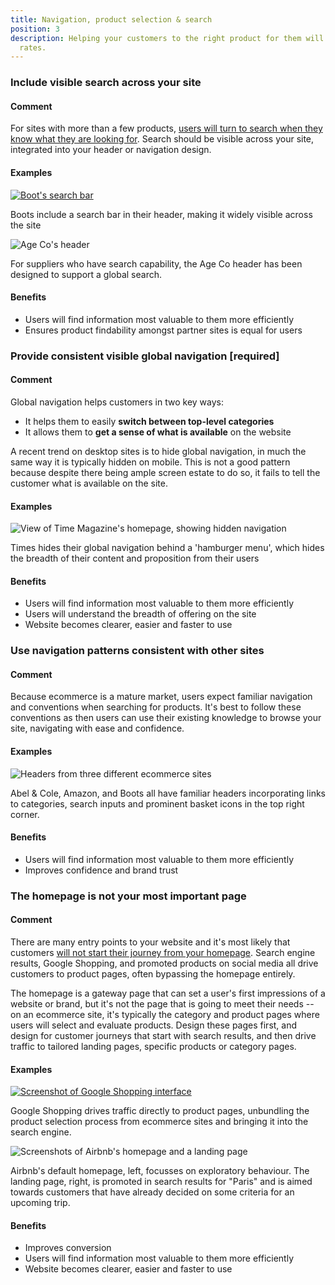 ```yaml
---
title: Navigation, product selection & search
position: 3
description: Helping your customers to the right product for them will reduce bounce
  rates.
---
```


### Include visible search across your site

#### Comment

For sites with more than a few products, [users will turn to search
when they know what they are looking
for](http://boxesandarrows.com/four-modes-of-seeking-information-and-how-to-design-for-them/).
Search should be visible across your site, integrated into your header
or navigation design.

#### Examples

[![Boot\'s search bar](/uploads/image72.png)](https://www.boots.com/)

Boots include a search bar in their header, making it widely visible
across the site

![Age Co\'s header](/uploads/image2.png)

For suppliers who have search capability, the Age Co header has been
designed to support a global search.

#### Benefits

-   Users will find information most valuable to them more efficiently
-   Ensures product findability amongst partner sites is equal for users

### Provide consistent visible global navigation [required]

#### Comment

Global navigation helps customers in two key ways:

-   It helps them to easily **switch between top-level categories**
-   It allows them to **get a sense of what is available** on the website

A recent trend on desktop sites is to hide global navigation, in much the same
way it is typically hidden on mobile. This is not a good pattern because despite
there being ample screen estate to do so, it fails to tell the customer what is
available on the site.

#### Examples

![View of Time Magazine\'s homepage, showing hidden
navigation](/uploads/image40.jpg)

Times hides their global navigation behind a 'hamburger menu', which hides the
breadth of their content and proposition from their users

#### Benefits

-   Users will find information most valuable to them more efficiently
-   Users will understand the breadth of offering on the site
-   Website becomes clearer, easier and faster to use

### Use navigation patterns consistent with other sites

#### Comment

Because ecommerce is a mature market, users expect familiar navigation and
conventions when searching for products. It's best to follow these conventions
as then users can use their existing knowledge to browse your site, navigating
with ease and confidence.

#### Examples

![Headers from three different ecommerce
sites](/uploads/image66.png)

Abel & Cole, Amazon, and Boots all have familiar headers incorporating
links to categories, search inputs and prominent basket icons in the top
right corner.

#### Benefits

-   Users will find information most valuable to them more efficiently
-   Improves confidence and brand trust

### The homepage is not your most important page

#### Comment

There are many entry points to your website and it's most likely that customers
[will not start their journey from your
homepage](http://uxmyths.com/post/717779908/myth-the-homepage-is-your-most-important-page).
Search engine results, Google Shopping, and promoted products on social media
all drive customers to product pages, often bypassing the homepage entirely.

The homepage is a gateway page that can set a user's first impressions of a
website or brand, but it's not the page that is going to meet their needs -- on
an ecommerce site, it's typically the category and product pages where users
will select and evaluate products. Design these pages first, and design for
customer journeys that start with search results, and then drive traffic to
tailored landing pages, specific products or category pages.

#### Examples

[![Screenshot of Google Shopping
interface](/uploads/image45.png)](https://www.google.co.uk/search?q=adjustable+beds&tbm=shop)

Google Shopping drives traffic directly to product pages, unbundling the
product selection process from ecommerce sites and bringing it into the
search engine.

![Screenshots of Airbnb\'s homepage and a landing
page](/uploads/image49.png)

Airbnb's default homepage, left, focusses on exploratory behaviour. The
landing page, right, is promoted in search results for "Paris" and is
aimed towards customers that have already decided on some criteria for
an upcoming trip.

#### Benefits

-   Improves conversion
-   Users will find information most valuable to them more efficiently
-   Website becomes clearer, easier and faster to use

